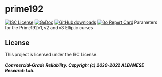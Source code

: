 # prime192
[![ISC License](http://img.shields.io/badge/license-ISC-blue.svg)](https://github.com/pedroalbanese/prime192/blob/master/LICENSE.md) 
[![GoDoc](https://godoc.org/github.com/pedroalbanese/prime192?status.png)](http://godoc.org/github.com/pedroalbanese/prime192)
[![GitHub downloads](https://img.shields.io/github/downloads/pedroalbanese/prime192/total.svg?logo=github&logoColor=white)](https://github.com/pedroalbanese/prime192/releases)
[![Go Report Card](https://goreportcard.com/badge/github.com/pedroalbanese/prime192)](https://goreportcard.com/report/github.com/pedroalbanese/prime192)
Parameters for the Prime192v1, v2 and v3 Elliptic curves

## License

This project is licensed under the ISC License.

##### Commercial-Grade Reliability. Copyright (c) 2020-2022 ALBANESE Research Lab.
